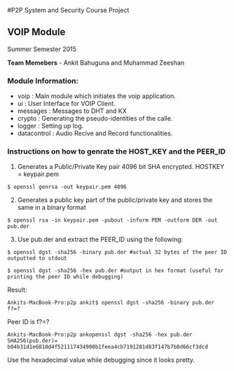 #P2P System and Security Course Project

## VOIP Module

Summer Semester 2015

__Team Memebers__ - Ankit Bahuguna and Muhammad Zeeshan

### Module Information:

* voip : Main module which initiates the voip application.
* ui : User Interface for VOIP Client.
* messages : Messages to DHT and KX 
* crypto : Generating the pseudo-identities of the calle.
* logger : Setting up log.
* datacontrol : Audio Recive and Record functionalities.



### Instructions on how to genrate the HOST_KEY and the PEER_ID

1. Generates a Public/Private Key pair 4096 bit SHA encrypted. HOSTKEY = keypair.pem

```
$ openssl genrsa -out keypair.pem 4096
```

2. Generates a public key part of the public/private key and stores the same in a binary format

```
$ openssl rsa -in keypair.pem -pubout -inform PEM -outform DER -out pub.der
```

3. Use pub.der and extract the PEER_ID using the following:

```
$ openssl dgst -sha256 -binary pub.der #actual 32 bytes of the peer ID outputted to stdout
```

```
$ openssl dgst -sha256 -hex pub.der #output in hex format (useful for printing the peer ID while debugging) 
```

Result:

```
Ankits-MacBook-Pro:p2p ankit$ openssl dgst -sha256 -binary pub.der
f?=? 
```

Peer ID is f?=?

```
Ankits-MacBook-Pro:p2p ankopenssl dgst -sha256 -hex pub.der
SHA256(pub.der)= b04b31d1e6810d4f521117434900b1feea4cb7191281d83f147b7b0d66cf3dcd 
```
Use the hexadecimal value while debugging since it looks pretty.
